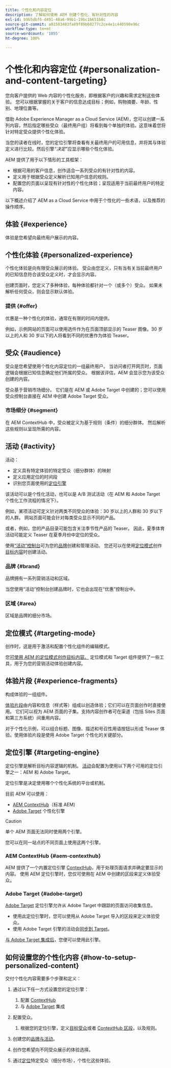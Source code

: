 ```yaml
---
title: 个性化和内容定位
description: 了解如何使用 AEM 创建个性化、有针对性的内容
exl-id: b9b5dbf6-d491-48a6-99b1-19bc1b651b8c
source-git-commit: a01583483fa89f89b60277c2ce4e1c440590e96c
workflow-type: tm+mt
source-wordcount: '1055'
ht-degree: 100%

---
```



# 个性化和内容定位 {#personalization-and-content-targeting}

您向客户提供的 Web 内容的个性化服务，即根据客户的兴趣和需求定制这些体验。 您可以根据掌握的关于客户的信息达成目标；例如，购物摘要、年龄、性别、地理位置等。

借助 Adobe Experience Manager as a Cloud Service (AEM)，您可以创建一系列内容，然后指定哪些受众（最终用户组）将看到每个单独的体验。这意味着您将针对特定受众提供个性化体验。

当您的读者在线时，您的定位引擎将查看有关最终用户的可用信息，并将其与体验定义进行比较。然后引擎&#x200B;*“决定”*&#x200B;应显示哪些个性化体验。

AEM 提供了用于以下情形的工具框架：

* 根据可用的客户信息，创作适合一系列受众的有针对性的内容。
* 定义用于根据受众定义解析已知用户信息的规则。
* 配置您的页面以呈现有针对性的个性化体验；呈现适用于当前最终用户的特定内容。

以下概述介绍了 AEM as a Cloud Service 中用于个性化的一些术语，以及推荐的操作顺序。

## 体验 {#experience}

体验是您希望向最终用户展示的内容。

## 个性化体验 {#personalized-experience}

个性化体验是向有限受众展示的体验。 受众由您定义，只有当有关当前最终用户的已知信息符合该受众定义时，才会显示内容。

创建页面时，您定义了多种体验，每种体验都针对一个（或多个）受众。 如果未解析任何受众，则会显示默认体验。

### 提供 {#offer}

优惠是一种个性化的体验，通常在有限的时间内提供。

例如，示例网站的页面可以使用选件作为在页面顶部显示的 Teaser 图像。30 岁以上的人和 30 岁以下的人将看到不同的优惠作为体验 Teaser。

## 受众 {#audience}

受众是您希望使用个性化内容定位的一组最终用户。 当访问者打开网页时，页面逻辑会根据已知信息确定他们所属的受众。 根据该评估，AEM 会显示您为该受众创建的内容。

受众基于营销市场细分。 它们是在 AEM 或 Adobe Target 中创建的；您可以使用受众控制台直接在 AEM 中创建 Adobe Target 受众。

### 市场细分 {#segment}

在 AEM ContextHub 中，受众被定义为基于规则（条件）的细分群体。 然后解析这些规则以呈现所需的内容。

## 活动 {#activity}

活动：

* 定义具有特定体验的特定受众（细分群体）的映射
* 定义应用定位的时间段
* 识别您页面使用的[定位引擎](#targeting-engine)

该活动可以是个性化活动，也可以是 A/B 测试活动（在 AEM 和 Adobe Target 个性化工作流程的情况下）。

例如，某项活动可定义针对两类不同受众的体验：30 岁以上的人群和 30 岁以下的人群。 网站页面可能会针对每类受众显示不同的产品。

或者，例如，您的产品目录可能包含关注季节性产品的 Teaser。 因此，夏季体育活动可能定义 Teaser 在夏季月份中定位的受众。

使用[“活动”控制台](/help/sites-cloud/authoring/personalization/activities.md)可为您的[品牌](#brand)创建和管理活动。 您还可以在使用[定位模式](/help/sites-cloud/authoring/personalization/targeted-content.md)创作[目标内容](/help/sites-cloud/authoring/personalization/targeted-content.md#adding-and-removing-experiences-using-targeting-mode)时创建活动。

### 品牌 {#brand}

品牌拥有一系列营销活动和区域。

当您使用“活动”控制台创建品牌时，它也会出现在“优惠”控制台中。

### 区域 {#area}

区域是品牌的细分市场。

## 定位模式 {#targeting-mode}

创作时，这是用于激活和配置个性化组件的编辑模式。

您[可使用 AEM 的定位模式创作目标内容。](/help/sites-cloud/authoring/personalization/targeted-content.md) 定位模式和 Target 组件提供了一些工具，用于为您的营销活动体验创建内容。

## 体验片段 {#experience-fragments}

构成体验的一组组件。

[体验片段](/help/sites-cloud/authoring/fundamentals/experience-fragments.md#personalization-experience-fragment)由内容和信息（样式等）组成以创造体验；它们可以在页面创作时直接使用。 它们可以视为 AEM 页面的子集。支持内容创作者可在渠道（包括 Sites 页面和第三方系统）间重用内容。

对于个性化示例，可以组合标题、图像、描述和号召性用语按钮以形成 Teaser 体验。使用体验片段是使用 Adobe Target 个性化的关键部分。

## 定位引擎 {#targeting-engine}

定位引擎是解析目标内容逻辑的机制。 [活动](/help/sites-cloud/authoring/personalization/activities.md)会配置为使用以下两个可用的定位引擎之一：AEM 和 Adobe Target。

定位引擎是决定使用哪个个性化系统的平台或机制。

目前 AEM 可以使用：

* [AEM ContextHub](#aem-contexthub)（标准 AEM）
* [Adobe Target](#adobe-target) 个性化引擎

>[!CAUTION]
>
>单个 AEM 页面无法同时使用两个引擎。
>
>您可以在同一站点的不同页面上使用这两个引擎。

### AEM ContextHub {#aem-contexthub}

AEM 提供了一个内置定位引擎 [ContextHub](/help/implementing/developing/personalization/contexthub.md)，用于处理页面请求并确定要显示的内容。 使用 AEM 定位引擎时，您仅可使用在 AEM 中创建的区段来定义体验受众。

### Adobe Target {#adobe-target}

[Adobe Target](/help/sites-cloud/integrating/integrating-adobe-target.md) 定位引擎允许从 Adobe Target 中跟踪的页面访问收集信息。

* 使用此定位引擎时，您可以使用从 Adobe Target 导入的区段来定义体验受众。
* 使用 Adobe Target 引擎的活动会[同步到 Target](/help/sites-cloud/authoring/personalization/activities.md#synchronizing-activities-with-adobe-target)。

[与 Adobe Target 集成后](/help/sites-cloud/integrating/integrating-adobe-target.md)，您便可以使用此引擎。

## 如何设置您的个性化内容 {#how-to-setup-personalized-content}

交付个性化内容需要多个步骤和定义：

1. 通过以下任一方式设置您的定位引擎：

   1. 配置 [ContextHub](/help/implementing/developing/personalization/configuring-contexthub.md)
   1. 与 [Adobe Target](/help/sites-cloud/integrating/integrating-adobe-target.md) 集成

1. 配置受众。

   1. 根据您的定位引擎，定义[目标受众](https://experienceleague.adobe.com/docs/target/using/audiences/target.html)或者 [ContextHub 区段](/help/sites-cloud/authoring/personalization/contexthub-segmentation.md)，以及规则。

1. 创建您的[品牌与活动](/help/sites-cloud/authoring/personalization/activities.md)。

1. 创作您希望向不同受众展示的体验选择。

1. 通过[定位](/help/sites-cloud/authoring/personalization/targeted-content.md)特定受众（细分市场），个性化这些体验。